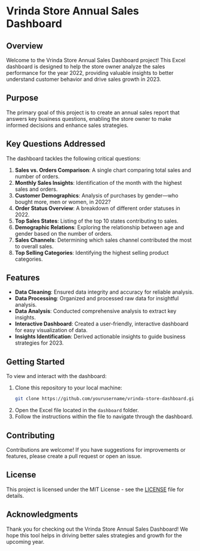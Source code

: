 # Vrinda Store Annual Sales Dashboard

## Overview

Welcome to the Vrinda Store Annual Sales Dashboard project! This Excel dashboard is designed to help the store owner analyze the sales performance for the year 2022, providing valuable insights to better understand customer behavior and drive sales growth in 2023.

## Purpose

The primary goal of this project is to create an annual sales report that answers key business questions, enabling the store owner to make informed decisions and enhance sales strategies. 

## Key Questions Addressed

The dashboard tackles the following critical questions:

1. **Sales vs. Orders Comparison**: A single chart comparing total sales and number of orders.
2. **Monthly Sales Insights**: Identification of the month with the highest sales and orders.
3. **Customer Demographics**: Analysis of purchases by gender—who bought more, men or women, in 2022?
4. **Order Status Overview**: A breakdown of different order statuses in 2022.
5. **Top Sales States**: Listing of the top 10 states contributing to sales.
6. **Demographic Relations**: Exploring the relationship between age and gender based on the number of orders.
7. **Sales Channels**: Determining which sales channel contributed the most to overall sales.
8. **Top Selling Categories**: Identifying the highest selling product categories.

## Features

- **Data Cleaning**: Ensured data integrity and accuracy for reliable analysis.
- **Data Processing**: Organized and processed raw data for insightful analysis.
- **Data Analysis**: Conducted comprehensive analysis to extract key insights.
- **Interactive Dashboard**: Created a user-friendly, interactive dashboard for easy visualization of data.
- **Insights Identification**: Derived actionable insights to guide business strategies for 2023.

## Getting Started

To view and interact with the dashboard:

1. Clone this repository to your local machine:
   ```bash
   git clone https://github.com/yourusername/vrinda-store-dashboard.git
   ```
2. Open the Excel file located in the `dashboard` folder.
3. Follow the instructions within the file to navigate through the dashboard.

## Contributing

Contributions are welcome! If you have suggestions for improvements or features, please create a pull request or open an issue.

## License

This project is licensed under the MIT License - see the [LICENSE](LICENSE) file for details.

## Acknowledgments

Thank you for checking out the Vrinda Store Annual Sales Dashboard! We hope this tool helps in driving better sales strategies and growth for the upcoming year.
